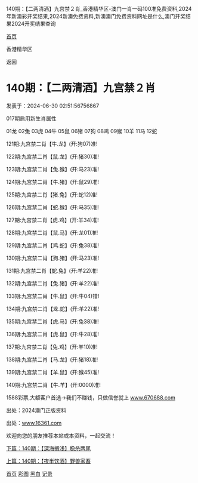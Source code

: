 140期：【二两清酒】九宫禁２肖\_香港精华区-澳门一肖一码100准免费资料,2024年新澳彩开奖结果,2024新澳免费资料,新澳澳门免费资料网址是什么,澳门开奖结果2024开奖结果查询



[首页](/)

香港精华区

返回

140期：【二两清酒】九宫禁２肖
================

发表于：2024-06-30 02:51:56756867

017期启用新生肖属性

01龙 02兔 03虎 04牛 05鼠 06猪 07狗 08鸡 09猴 10羊 11马 12蛇

121期:九宫禁二肖【牛.龙】(开:狗07)准!

122期:九宫禁二肖【鼠.龙】(开:猪30)准!

123期:九宫禁二肖【兔.猴】(开:马23)准!

124期:九宫禁二肖【牛.猪】(开:鼠29)准!

125期:九宫禁二肖【猪.兔】(开:蛇12)准!

126期:九宫禁二肖【蛇.猴】(开:马35)准!

127期:九宫禁二肖【虎.鸡】(开:羊34)准!

128期:九宫禁二肖【鼠.马】(开:龙01)准!

129期:九宫禁二肖【鸡.蛇】(开:兔38)准!

130期:九宫禁二肖【狗.猪】(开:马23)准!

131期:九宫禁二肖【蛇.兔】(开:羊22)准!

132期:九宫禁二肖【兔.猪】(开:羊22)准!

133期:九宫禁二肖【牛.鼠】(开:牛04)错!

134期:九宫禁二肖【龙.蛇】(开:羊22)准!

135期:九宫禁二肖【虎.马】(开:兔38)准!

136期:九宫禁二肖【虎.鼠】(开:牛28)准!

137期:九宫禁二肖【兔.鸡】(开:羊10)准!

138期:九宫禁二肖【马.龙】(开:猪18)准!

139期:九宫禁二肖【羊.鼠】(开:猴45)准!

140期:九宫禁二肖【牛.羊】(开:0000)准!

  
1588彩票,大额客户首选→我们不赚钱，只做信誉就上 www.670688.com

出处：2024澳门正版资料

出处：www.16361.com

欢迎向您的朋友推荐本站或本资料，一起交流！

[下篇：140期：【深海搁浅】稳杀两尾](/info/22250/140期：【深海搁浅】稳杀两尾)

[上篇：140期：【夜半饮酒】野兽家畜](/info/22248/140期：【夜半饮酒】野兽家畜)

[首页](/)
[彩图](/photo/color)
[黑白](/photo/black)
[记录](/page/history)